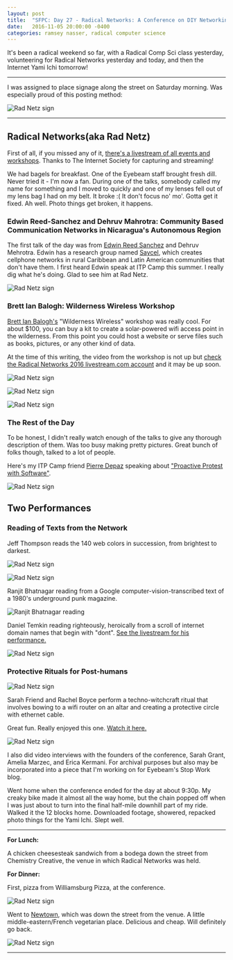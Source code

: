 ```yaml
---
layout: post
title:  "SFPC: Day 27 - Radical Networks: A Conference on DIY Networking Technology"
date:   2016-11-05 20:00:00 -0400
categories: ramsey nasser, radical computer science
---
```


It's been a radical weekend so far, with a Radical Comp Sci class yesterday, volunteering for Radical Networks yesterday and today, and then the Internet Yami Ichi tomorrow!

-----

I was assigned to place signage along the street on Saturday morning. Was especially proud of this posting method:

![Rad Netz sign](/assets/sfpc-images/IMG_5418.jpg)

-----
<h2>Radical Networks(aka Rad Netz)</h2>

First of all, if you missed any of it, [there's a livestream of all events and workshops](https://livestream.com/internetsociety/radnetworks). Thanks to The Internet Society for capturing and streaming!

We had bagels for breakfast. One of the Eyebeam staff brought fresh dill. Never tried it - I'm now a fan.
During one of the talks, somebody called my name for something and I moved to quickly and one of my lenses fell out of my lens bag I had on my belt. It broke :( It don't focus no' mo'. Gotta get it fixed. Ah well. Photo things get broken, it happens.

<h3>Edwin Reed-Sanchez and Dehruv Mahrotra: Community Based Communication Networks in Nicaragua's Autonomous Region</h3>

The first talk of the day was from [Edwin Reed Sanchez](http://radicalnetworks.org/participants/edwin-reed-sanchez/) and Dehruv Mehrotra. Edwin has a research group named [Saycel](http://list.saycel.com/), which creates cellphone networks in rural Caribbean and Latin American communities that don't have them. I first heard Edwin speak at ITP Camp this summer. I really dig what he's doing. Glad to see him at Rad Netz.

![Rad Netz sign](/assets/sfpc-images/radnetz_11052016__1.JPG)

<h3>Brett Ian Balogh: Wilderness Wireless Workshop</h3>

[Brett Ian Balogh's](http://radicalnetworks.org/participants/brett-ian-balogh/) "Wilderness Wireless" workshop was really cool. For about $100, you can buy a kit to create a solar-powered wifi access point in the wilderness. From this point you could host a website or serve files such as books, pictures, or any other kind of data.

At the time of this writing, the video from the workshop is not up but [check the Radical Networks 2016 livestream.com account](https://livestream.com/internetsociety/radnetworks) and it may be up soon.

![Rad Netz sign](/assets/sfpc-images/IMG_5425.jpg)

![Rad Netz sign](/assets/sfpc-images/radnetz_11052016__2.JPG)

![Rad Netz sign](/assets/sfpc-images/radnetz_11052016__3.JPG)

<h3>The Rest of the Day</h3>

To be honest, I didn't really watch enough of the talks to give any thorough description of them. Was too busy making pretty pictures. Great bunch of folks though, talked to a lot of people.

Here's my ITP Camp friend [Pierre Depaz](http://radicalnetworks.org/participants/pierre-depaz/) speaking about ["Proactive Protest with Software"](https://livestream.com/internetsociety/radnetworks/videos/141072585).

![Rad Netz sign](/assets/sfpc-images/IMG_5429.jpg)

<h2>Two Performances</h2>

<h3>Reading of Texts from the Network</h3>

Jeff Thompson reads the 140 web colors in succession, from brightest to darkest.

![Rad Netz sign](/assets/sfpc-images/radnetz_11052016__4.JPG)

![Rad Netz sign](/assets/sfpc-images/radnetz_11052016__5.JPG)

Ranjit Bhatnagar reading from a Google computer-vision-transcribed text of a 1980's underground punk magazine.

![Ranjit Bhatnagar reading](/assets/sfpc-images/IMG_5436.jpg)

Daniel Temkin reading righteously, heroically from a scroll of internet domain names that begin with "dont". [See the livestream for his performance.](https://livestream.com/internetsociety/radnetworks/videos/141103339)

![Rad Netz sign](/assets/sfpc-images/radnetz_11052016__6.JPG)

<h3>Protective Rituals for Post-humans</h3>

![Rad Netz sign](/assets/sfpc-images/radnetz_11052016__7.JPG)

Sarah Friend and Rachel Boyce perform a techno-witchcraft ritual that involves bowing to a wifi router on an altar and creating a protective circle with ethernet cable.

Great fun. Really enjoyed this one. [Watch it here.](https://livestream.com/internetsociety/radnetworks/videos/141084782)

![Rad Netz sign](/assets/sfpc-images/radnetz_11052016__8.JPG)

I also did video interviews with the founders of the conference, Sarah Grant, Amelia Marzec, and Erica Kermani. For archival purposes but also may be incorporated into a piece that I'm working on for Eyebeam's Stop Work blog.

Went home when the conference ended for the day at about 9:30p. My creaky bike made it almost all the way home, but the chain popped off when I was just about to turn into the final half-mile downhill part of my ride. Walked it the 12 blocks home. Downloaded footage, showered, repacked photo things for the Yami Ichi. Slept well.

-----

**For Lunch:**

A chicken cheesesteak sandwich from a bodega down the street from Chemistry Creative, the venue in which Radical Networks was held.

**For Dinner:**

First, pizza from Williamsburg Pizza, at the conference.

![Rad Netz sign](/assets/sfpc-images/IMG_5434.jpg)

Went to [Newtown](), which was down the street from the venue. A little middle-eastern/French vegetarian place. Delicious and cheap. Will definitely go back.

![Rad Netz sign](/assets/sfpc-images/IMG_5439.jpg)

-----
